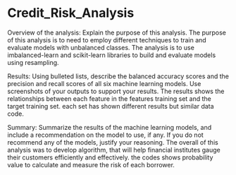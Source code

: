 # Credit_Risk_Analysis
Overview of the analysis: Explain the purpose of this analysis.
The purpose of this analysis is to need to employ different techniques to train and evaluate models with unbalanced classes. The analysis is to use imbalanced-learn and scikit-learn libraries to build and evaluate models using resampling. 

Results: Using bulleted lists, describe the balanced accuracy scores and the precision and recall scores of all six machine learning models. Use screenshots of your outputs to support your results.
The results shows the relationships between each feature in the features training set and the target training set. each set has shown different results but similar data code. 

Summary: Summarize the results of the machine learning models, and include a recommendation on the model to use, if any. If you do not recommend any of the models, justify your reasoning.
The overall of this analysis was to develop algorithm, that will help financial institutes gauge their customers efficiently and effectively. the codes shows probability value to calculate and measure the risk of each borrower.
